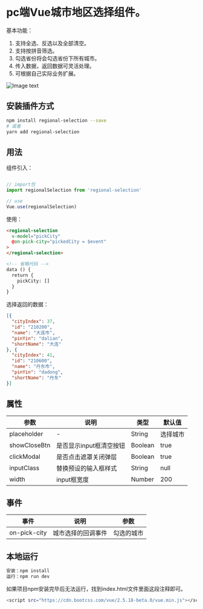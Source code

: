# pc端Vue城市地区选择组件。

基本功能：

1. 支持全选、反选以及全部清空。
2. 支持按拼音筛选。
3. 勾选省份将会勾选省份下所有城市。
4. 传入数据，返回数据可灵活处理。
5. 可根据自己实际业务扩展。

![Image text](https://images.vrm.cn/2019/09/03/regionalSelection.png)

## 安装插件方式

``` bash
npm install regional-selection --save
# 或者
yarn add regional-selection
```

## 用法

组件引入：
```javascript

// import包
import regionalSelection from 'regional-selection'

// use
Vue.use(regionalSelection)
```

使用：

```html
<regional-selection
  v-model="pickCity"
  @on-pick-city="pickedCity = $event"
>
</regional-selection>

<!-- 省略代码 -->
data () {
  return {
    pickCity: []
  }
}
```

选择返回的数据：

```json
[{
  "cityIndex": 37,
  "id": "210200",
  "name": "大连市",
  "pinYin": "dalian",
  "shortName": "大连"
}, {
  "cityIndex": 41,
  "id": "210600",
  "name": "丹东市",
  "pinYin": "dadong",
  "shortName": "丹东"
}]
```

## 属性

| 参数       | 说明    |  类型  |  默认值  |
| --------   | -----   | ---- |  ----  |
| placeholder| -    | String | 选择城市 |
| showCloseBtn| 是否显示input框清空按钮   | Boolean | true |
| clickModal| 是否点击遮罩关闭弹层   | Boolean | true |
| inputClass| 替换预设的输入框样式   | String | null |
| width| input框宽度   | Number | 200 |

## 事件

| 事件      | 说明    | 参数  |
| --------   | -----   | ---- |
| on-pick-city|城市选择的回调事件|勾选的城市|

## 本地运行

```bash
安装：npm install
运行：npm run dev
```

如果项目npm安装完毕后无法运行，找到index.html文件里面这段注释即可。
```bash
<script src="https://cdn.bootcss.com/vue/2.5.18-beta.0/vue.min.js"></script>
```

